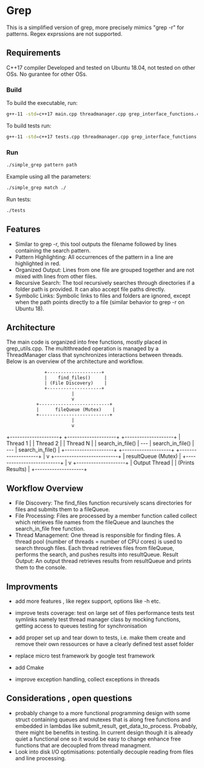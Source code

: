 # Grep

This is a simplified version of grep, more precisely mimics "grep -r" for patterns.
Regex exprssions are not supported.

## Requirements

C++17 compiler
Developed and tested on Ubuntu 18.04, not tested on other OSs.
No gurantee for other OSs.

### Build

To build the executable, run:
```sh
g++-11 -std=c++17 main.cpp threadmanager.cpp grep_interface_functions.cpp grep_utils.cpp -o simple_grep -lpthread
```
To build tests run:
```sh
g++-11 -std=c++17 tests.cpp threadmanager.cpp grep_interface_functions.cpp grep_utils.cpp -o tests -lpthread
```

### Run

```sh
./simple_grep pattern path
```

Example using all the parameters:
```sh
./simple_grep match ./ 
```

Run tests:
```sh
./tests
```
## Features

 - Similar to grep -r, this tool outputs the filename followed by lines containing the search pattern.
 - Pattern Highlighting: All occurrences of the pattern in a line are highlighted in red.
 - Organized Output: Lines from one file are grouped together and are not mixed with lines from other files.
 - Recursive Search: The tool recursively searches through directories if a folder path is provided. It can also accept file paths directly.
 - Symbolic Links: Symbolic links to files and folders are ignored, except when the path points directly to a file (similar behavior to grep -r on Ubuntu 18).

## Architecture

The main code is organized into free functions, mostly placed in grep_utils.cpp. The multithreaded operation is managed by a ThreadManager class that synchronizes interactions between threads. Below is an overview of the architecture and workflow.

                  +--------------------+
                  |    find_files()     |
                  | (File Discovery)    |
                  +--------------------+
                            |
                            v
               +--------------------------+
               |      fileQueue (Mutex)    |
               +--------------------------+
                            |
                            v
+--------------------+      +--------------------+      +--------------------+
| Thread 1           |      | Thread 2           |      | Thread N           |
| search_in_file()   | ---  | search_in_file()   | ---  | search_in_file()   |
+--------------------+      +--------------------+      +--------------------+
                            |
                            v
               +--------------------------+
               |    resultQueue (Mutex)    |
               +--------------------------+
                            |
                            v
                  +--------------------+
                  |  Output Thread      |
                  | (Prints Results)    |
                  +--------------------+

## Workflow Overview

 - File Discovery: The find_files function recursively scans directories for files and submits them to a fileQueue.
 - File Processing: Files are processed by a member function called collect which retrieves file names from the fileQueue and launches 
   the search_in_file free function.
 - Thread Management: One thread is responsible for finding files.
   A thread pool (number of threads = number of CPU cores) is used to search through files. Each thread retrieves files from fileQueue, performs the search, and pushes results into resultQueue.
   Result Output: An output thread retrieves results from resultQueue and prints them to the console.

## Improvments

 - add more features , like regex support, options like -h etc.
 - improve tests coverage:
       test on large set of files
       performance tests
       test symlinks
       namely test thread manager class by mocking functions, getting access to queues
       testing for synchronisation   

 - add proper set up and tear down to tests, i.e. make them create and remove their own ressources or have a clearly defined test asset folder
 - replace micro test framework by google test framework
 - add Cmake
 - improve exception handling, collect exceptions in threads

 ## Considerations , open questions

 - probably change to a more functional programming design with some struct containing queues and mutexes that is along free functions and embedded in lambdas 
   like submit_result, get_data_to_process. Probably, there might be benefits in testing. In current design though it is already quiet a functional one so it would be easy to change enhance free functions that are decoupled from thread managment.
 - Look into disk I/O optimisations: potentially decouple reading from files and line processing.

